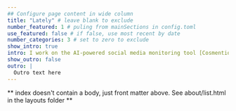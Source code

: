 ```yaml
---
## Configure page content in wide column
title: "Lately" # leave blank to exclude
number_featured: 1 # puling from mainSections in config.toml
use_featured: false # if false, use most recent by date
number_categories: 3 # set to zero to exclude
show_intro: true
intro: I work on the AI-powered social media monitoring tool [Cosmention](https://cosmention.com). It's a fully automated data pipeline for collecting social media posts, analyzing them with spaCy and presenting the latest trends in an R Shiny app. I'm the inventor and lead developer of the tool, which is in use at Europe's largest drugstore chain [dm](https://dm.de).
show_outro: false
outro: |
  Outro text here
---
```


** index doesn't contain a body, just front matter above.
See about/list.html in the layouts folder **
